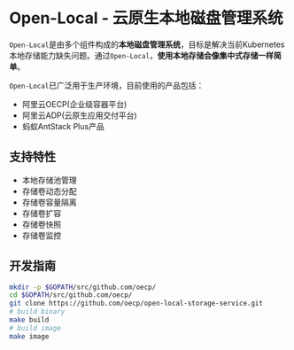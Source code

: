 # Open-Local - 云原生本地磁盘管理系统

`Open-Local`是由多个组件构成的**本地磁盘管理系统**，目标是解决当前Kubernetes本地存储能力缺失问题。通过`Open-Local`，**使用本地存储会像集中式存储一样简单**。

`Open-Local`已广泛用于生产环境，目前使用的产品包括：
- 阿里云OECP(企业级容器平台)
- 阿里云ADP(云原生应用交付平台)
- 蚂蚁AntStack Plus产品

## 支持特性
- 本地存储池管理
- 存储卷动态分配
- 存储卷容量隔离
- 存储卷扩容
- 存储卷快照
- 存储卷监控

## 开发指南
```bash
mkdir -p $GOPATH/src/github.com/oecp/
cd $GOPATH/src/github.com/oecp/
git clone https://github.com/oecp/open-local-storage-service.git
# build binary
make build
# build image
make image
```